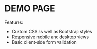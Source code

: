 # DEMO PAGE
Features:
- Custom CSS as well as Bootstrap styles
- Responsive mobile and desktop views
- Basic client-side form validation




